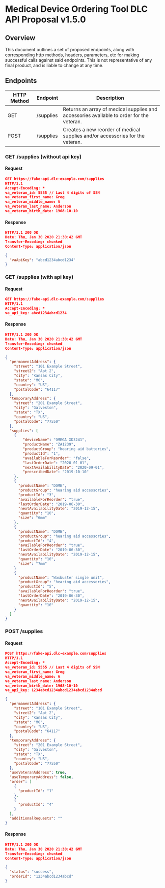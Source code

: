 # Medical Device Ordering Tool DLC API Proposal v1.5.0

## Overview

This document outlines a set of proposed endpoints, along with corresponding http methods, headers, parameters, etc for making successful calls against said endpoints. This is not representative of any final product, and is liable to change at any time.

## Endpoints

| HTTP Method | Endpoint         | Description                                                                              |
|-------------|------------------|------------------------------------------------------------------------------------------|
| GET         | /supplies        | Returns an array of medical supplies and accessories available to order for the veteran. |
| POST        | /supplies        | Creates a new reorder of medical supplies and/or accessories for the veteran.            |

### GET /supplies (without api key)

#### Request

``` json
GET https://fake-api.dlc-example.com/supplies
HTTP/1.1
Accept-Encoding: *
va_veteran_id: 5555 // Last 4 digits of SSN
va_veteran_first_name: Greg 
va_veteran_middle_name: A
va_veteran_last_name: Anderson
va_veteran_birth_date: 1968-10-10
```

#### Response

```json
HTTP/1.1 200 OK
Date: Thu, Jan 30 2020 21:30:42 GMT
Transfer-Encoding: chunked
Content-Type: application/json

{
  "vaApiKey": "abcd1234abcd1234"
}
```

### GET /supplies (with api key)

#### Request

``` json
GET https://fake-api.dlc-example.com/supplies
HTTP/1.1
Accept-Encoding: *
va_api_key: abcd1234abcd1234
```

#### Response

```json
HTTP/1.1 200 OK
Date: Thu, Jan 30 2020 21:30:42 GMT
Transfer-Encoding: chunked
Content-Type: application/json

{
  "permanentAddress": {
    "street": "101 Example Street",
    "street2": "Apt 2",
    "city": "Kansas City",
    "state": "MO",
    "country": "US",
    "postalCode": "64117"
  },
  "temporaryAddress": {
    "street": "201 Example Street",
    "city": "Galveston",
    "state": "TX",
    "country": "US",
    "postalCode": "77550"
  },
  "supplies": [
    {
        "deviceName": "OMEGA XD3241",
        "productName": "ZA1239",
        "productGroup": "hearing aid batteries",
        "productId": "1",
        "availableForReorder": "false",
        "lastOrderDate": "2020-01-01",
        "nextAvailabilityDate": "2020-09-01",
        "prescribedDate": "2019-10-10"
    },
    {
      "productName": "DOME",
      "productGroup": "hearing aid accessories",
      "productId": "3",
      "availableForReorder": "true",
      "lastOrderDate": "2019-06-30",
      "nextAvailabilityDate": "2019-12-15",
      "quantity": "10",
      "size": "6mm"
    },
    {
      "productName": "DOME",
      "productGroup": "hearing aid accessories",
      "productId": "4",
      "availableForReorder": "true",
      "lastOrderDate": "2019-06-30",
      "nextAvailabilityDate": "2019-12-15",
      "quantity": "10",
      "size": "7mm"
    }
    {
      "productName": "Waxbuster single unit",
      "productGroup": "hearing aid accessories",
      "productId": "5",
      "availableForReorder": "true",
      "lastOrderDate": "2019-06-30",
      "nextAvailabilityDate": "2019-12-15",
      "quantity": "10"
    }
  ]
}
```

### POST /supplies

#### Request

```json
POST https://fake-api.dlc-example.com/supplies
HTTP/1.1
Accept-Encoding: *
va_veteran_id: 5555 // Last 4 digits of SSN
va_veteran_first_name: Greg
va_veteran_middle_name: A
va_veteran_last_name: Anderson
va_veteran_birth_date: 1968-10-10
va_api_key: 1234abcd1234abcd1234abcd1234abcd

{
  "permanentAddress": {
    "street": "101 Example Street",
    "street2": "Apt 2",
    "city": "Kansas City",
    "state": "MO",
    "country": "US",
    "postalCode": "64117"
  },
  "temporaryAddress": {
    "street": "201 Example Street",
    "city": "Galveston",
    "state": "TX",
    "country": "US",
    "postalCode": "77550"
  },
  "useVeteranAddress": true,
  "useTemporaryAddress": false,
  "order": [
    {
      "productId": "1"
    },
    {
      "productId": "4"
    }
  ],
  "additionalRequests": ""
}
```

#### Response

```json
HTTP/1.1 200 OK
Date: Thu, Jan 30 2020 21:30:42 GMT
Transfer-Encoding: chunked
Content-Type: application/json

{
  "status": "success",
  "orderId": "1234abcd1234abcd"
}
```
